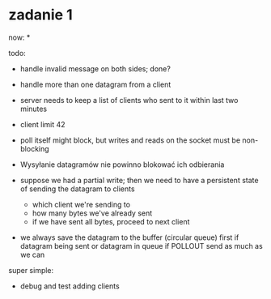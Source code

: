 # zadanie 1

now:
*

todo:
* handle invalid message on both sides; done?
* handle more than one datagram from a client
* server needs to keep a list of clients who sent to it within last two minutes
* client limit 42
* poll itself might block, but writes and reads on the socket must be non-blocking
* Wysyłanie datagramów nie powinno blokować ich odbierania



* suppose we had a partial write; then we need to have a persistent state
    of sending the datagram to clients
    - which client we're sending to
    - how many bytes we've already sent
    - if we have sent all bytes, proceed to next client

* we always save the datagram to the buffer (circular queue) first
if datagram being sent or datagram in queue
    if POLLOUT
        send as much as we can


super simple:
* debug and test adding clients

